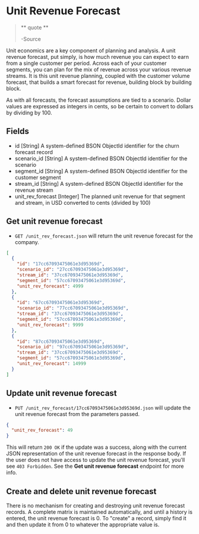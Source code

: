 Unit Revenue Forecast
=====================

> ** quote **
>
> -Source

Unit economics are a key component of planning and analysis. A unit revenue forecast, put simply, is how much revenue you can expect to earn from a single customer per period. Across each of your customer segments, you can plan for the mix of revenue across your various revenue streams. It is this unit revenue planning, coupled with the customer volume forecast, that builds a smart forecast for revenue, building block by building block.

As with all forecasts, the forecast assumptions are tied to a scenario. Dollar values are expressed as integers in cents, so be certain to convert to dollars by dividing by 100.


Fields
------

* id [String] A system-defined BSON ObjectId identifier for the churn forecast record
* scenario_id [String] A system-defined BSON ObjectId identifier for the scenario
* segment_id [String] A system-defined BSON ObjectId identifier for the customer segment
* stream_id [String] A system-defined BSON ObjectId identifier for the revenue stream
* unit\_rev_forecast [Integer] The planned unit revenue for that segment and stream, in USD converted to cents (divided by 100)


Get unit revenue forecast
----------------------

* `GET /unit_rev_forecast.json` will return the unit revenue forecast for the company.

```json
[
  {
    "id": "17cc67093475061e3d95369d",
    "scenario_id": "27cc67093475061e3d95369d",
    "stream_id": "37cc67093475061e3d95369d",
    "segment_id": "57cc67093475061e3d95369d",
    "unit_rev_forecast": 4999
  },
  {
    "id": "67cc67093475061e3d95369d",
    "scenario_id": "77cc67093475061e3d95369d",
    "stream_id": "37cc67093475061e3d95369d",
    "segment_id": "57cc67093475061e3d95369d",
    "unit_rev_forecast": 9999
  },
  {
    "id": "87cc67093475061e3d95369d",
    "scenario_id": "97cc67093475061e3d95369d",
    "stream_id": "37cc67093475061e3d95369d",
    "segment_id": "57cc67093475061e3d95369d",
    "unit_rev_forecast": 14999
  }
]
```


Update unit revenue forecast
-------------------------

* `PUT /unit_rev_forecast/17cc67093475061e3d95369d.json` will update the unit revenue forecast from the parameters passed.

```json
{
  "unit_rev_forecast": 49
}
```

This will return `200 OK` if the update was a success, along with the current JSON representation of the unit revenue forecast in the response body. If the user does not have access to update the unit revenue forecast, you'll see `403 Forbidden`. See the **Get unit revenue forecast** endpoint for more info.


Create and delete unit revenue forecast
-------------------------------------

There is no mechanism for creating and destroying unit revenue forecast records. A complete matrix is maintained automatically, and until a history is entered, the unit revenue forecast is 0. To "create" a record, simply find it and then update it from 0 to whatever the appropriate value is.

